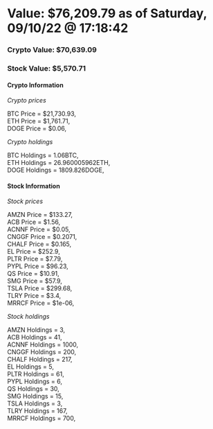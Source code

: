 # Value: $76,209.79 as of Saturday, 09/10/22 @ 17:18:42 

### Crypto Value: $70,639.09

### Stock Value: $5,570.71

#### Crypto Information 
*Crypto prices* 

BTC Price = $21,730.93,  
ETH Price = $1,761.71,  
DOGE Price = $0.06,  


*Crypto holdings* 

BTC Holdings = 1.06BTC,  
ETH Holdings = 26.960005962ETH,  
DOGE Holdings = 1809.826DOGE,  


#### Stock Information 

*Stock prices* 

AMZN Price = $133.27,  
ACB Price = $1.56,  
ACNNF Price = $0.05,  
CNGGF Price = $0.2071,  
CHALF Price = $0.165,  
EL Price = $252.9,  
PLTR Price = $7.79,  
PYPL Price = $96.23,  
QS Price = $10.91,  
SMG Price = $57.9,  
TSLA Price = $299.68,  
TLRY Price = $3.4,  
MRRCF Price = $1e-06,  


*Stock holdings* 

AMZN Holdings = 3,  
ACB Holdings = 41,  
ACNNF Holdings = 1000,  
CNGGF Holdings = 200,  
CHALF Holdings = 217,  
EL Holdings = 5,  
PLTR Holdings = 61,  
PYPL Holdings = 6,  
QS Holdings = 30,  
SMG Holdings = 15,  
TSLA Holdings = 3,  
TLRY Holdings = 167,  
MRRCF Holdings = 700,  


